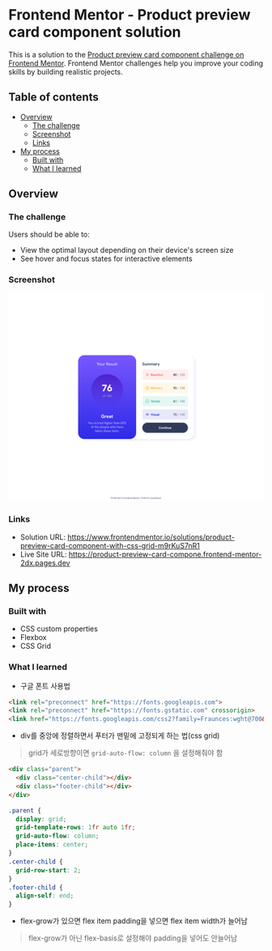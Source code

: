 # Frontend Mentor - Product preview card component solution

This is a solution to the [Product preview card component challenge on Frontend Mentor](https://www.frontendmentor.io/challenges/product-preview-card-component-GO7UmttRfa). Frontend Mentor challenges help you improve your coding skills by building realistic projects.

## Table of contents

- [Overview](#overview)
  - [The challenge](#the-challenge)
  - [Screenshot](#screenshot)
  - [Links](#links)
- [My process](#my-process)
  - [Built with](#built-with)
  - [What I learned](#what-i-learned)

## Overview

### The challenge

Users should be able to:

- View the optimal layout depending on their device's screen size
- See hover and focus states for interactive elements

### Screenshot

![](./screenshot.png)

### Links

- Solution URL: https://www.frontendmentor.io/solutions/product-preview-card-component-with-css-grid-m9rKuS7nR1
- Live Site URL: https://product-preview-card-compone.frontend-mentor-2dx.pages.dev

## My process

### Built with

- CSS custom properties
- Flexbox
- CSS Grid

### What I learned

* 구글 폰트 사용법
```html
<link rel="preconnect" href="https://fonts.googleapis.com">
<link rel="preconnect" href="https://fonts.gstatic.com" crossorigin>
<link href="https://fonts.googleapis.com/css2?family=Fraunces:wght@700&family=Montserrat:wght@500;700&display=swap" rel="stylesheet">
```

* div를 중앙에 정렬하면서 푸터가 맨밑에 고정되게 하는 법(css grid)
> grid가 세로방향이면 `grid-auto-flow: column` 을 설정해줘야 함
```html
<div class="parent">
  <div class="center-child"></div>
  <div class="footer-child"></div>
</div>
```
```css
.parent {
  display: grid;
  grid-template-rows: 1fr auto 1fr;
  grid-auto-flow: column;
  place-items: center;
}
.center-child {
  grid-row-start: 2;
}
.footer-child {
  align-self: end;
}
```

* flex-grow가 있으면 flex item padding을 넣으면 flex item width가 늘어남
> flex-grow가 아닌 flex-basis로 설정해야 padding을 넣어도 안늘어남
